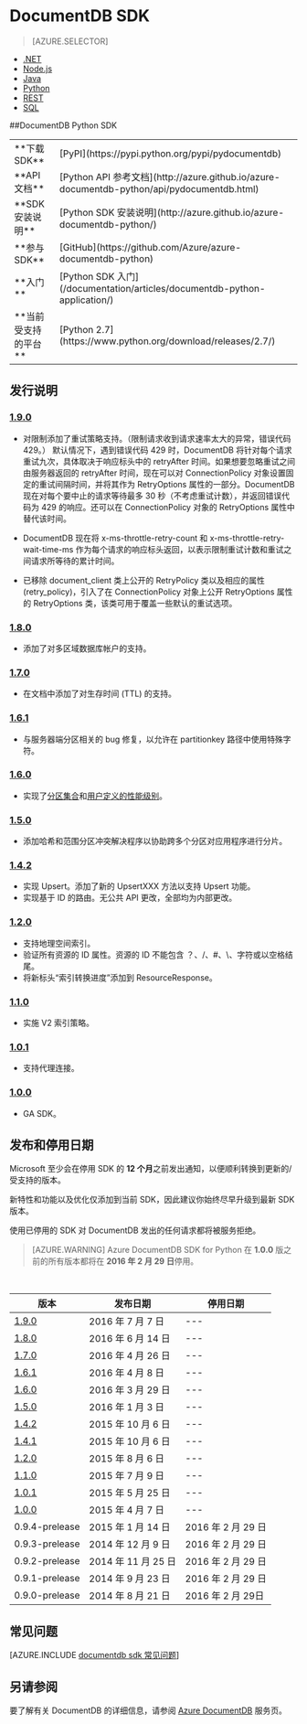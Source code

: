 <properties 
	pageTitle="DocumentDB Python API 和 SDK | Azure" 
	description="了解有关 Python API 和 SDK 的全部信息，包括发布日期、停用日期和 DocumentDB Python SDK 各版本之间所做的更改。" 
	services="documentdb" 
	documentationCenter="python" 
	authors="rnagpal" 
	manager="jhubbard" 
	editor="cgronlun"/>

<tags 
	ms.service="documentdb" 
	ms.workload="data-services" 
	ms.tgt_pltfrm="na" 
	ms.devlang="python" 
	ms.topic="article" 
	ms.date="08/09/2016" 
	wacn.date="09/28/2016" 
	ms.author="rnagpal"/>

# DocumentDB SDK

> [AZURE.SELECTOR]
- [.NET](/documentation/articles/documentdb-sdk-dotnet/)
- [Node.js](/documentation/articles/documentdb-sdk-node/)
- [Java](/documentation/articles/documentdb-sdk-java/)
- [Python](/documentation/articles/documentdb-sdk-python/)
- [REST](https://msdn.microsoft.com/zh-cn/library/azure/dn781481.aspx)
- [SQL](https://msdn.microsoft.com/zh-cn/library/azure/dn782250.aspx)

##DocumentDB Python SDK

<table>
<tr><td>**下载 SDK**</td><td>[PyPI](https://pypi.python.org/pypi/pydocumentdb)</td></tr>
<tr><td>**API 文档**</td><td>[Python API 参考文档](http://azure.github.io/azure-documentdb-python/api/pydocumentdb.html)</td></tr>
<tr><td>**SDK 安装说明**</td><td>[Python SDK 安装说明](http://azure.github.io/azure-documentdb-python/)</td></tr>
<tr><td>**参与 SDK**</td><td>[GitHub](https://github.com/Azure/azure-documentdb-python)</td></tr>
<tr><td>**入门**</td><td>[Python SDK 入门](/documentation/articles/documentdb-python-application/)</td></tr>
<tr><td>**当前受支持的平台**</td><td>[Python 2.7](https://www.python.org/download/releases/2.7/)</td></tr>
</table>

## 发行说明

### <a name="1.9.0"/>[1\.9.0](https://pypi.python.org/pypi/pydocumentdb/1.9.0)
- 对限制添加了重试策略支持。（限制请求收到请求速率太大的异常，错误代码 429。） 默认情况下，遇到错误代码 429 时，DocumentDB 将针对每个请求重试九次，具体取决于响应标头中的 retryAfter 时间。如果想要忽略重试之间由服务器返回的 retryAfter 时间，现在可以对 ConnectionPolicy 对象设置固定的重试间隔时间，并将其作为 RetryOptions 属性的一部分。DocumentDB 现在对每个要中止的请求等待最多 30 秒（不考虑重试计数），并返回错误代码为 429 的响应。还可以在 ConnectionPolicy 对象的 RetryOptions 属性中替代该时间。

- DocumentDB 现在将 x-ms-throttle-retry-count 和 x-ms-throttle-retry-wait-time-ms 作为每个请求的响应标头返回，以表示限制重试计数和重试之间请求所等待的累计时间。

- 已移除 document\_client 类上公开的 RetryPolicy 类以及相应的属性 (retry\_policy)，引入了在 ConnectionPolicy 对象上公开 RetryOptions 属性的 RetryOptions 类，该类可用于覆盖一些默认的重试选项。

### <a name="1.8.0"/>[1\.8.0](https://pypi.python.org/pypi/pydocumentdb/1.8.0)
  - 添加了对多区域数据库帐户的支持。

### <a name="1.7.0"/>[1\.7.0](https://pypi.python.org/pypi/pydocumentdb/1.7.0)
- 在文档中添加了对生存时间 (TTL) 的支持。

### <a name="1.6.1"/>[1\.6.1](https://pypi.python.org/pypi/pydocumentdb/1.6.1)
- 与服务器端分区相关的 bug 修复，以允许在 partitionkey 路径中使用特殊字符。

### <a name="1.6.0"/>[1\.6.0](https://pypi.python.org/pypi/pydocumentdb/1.6.0)
- 实现了[分区集合](/documentation/articles/documentdb-partition-data/)和[用户定义的性能级别](/documentation/articles/documentdb-performance-levels/)。

### <a name="1.5.0"/>[1\.5.0](https://pypi.python.org/pypi/pydocumentdb/1.5.0)
- 添加哈希和范围分区冲突解决程序以协助跨多个分区对应用程序进行分片。

### <a name="1.4.2"/>[1\.4.2](https://pypi.python.org/pypi/pydocumentdb/1.4.2)
- 实现 Upsert。添加了新的 UpsertXXX 方法以支持 Upsert 功能。
- 实现基于 ID 的路由。无公共 API 更改，全部均为内部更改。

### <a name="1.2.0"/>[1\.2.0](https://pypi.python.org/pypi/pydocumentdb/1.2.0)
- 支持地理空间索引。
- 验证所有资源的 ID 属性。资源的 ID 不能包含 ？、/、#、\\、字符或以空格结尾。
- 将新标头“索引转换进度”添加到 ResourceResponse。

### <a name="1.1.0"/>[1\.1.0](https://pypi.python.org/pypi/pydocumentdb/1.1.0)
- 实施 V2 索引策略。

### <a name="1.0.1"/>[1\.0.1](https://pypi.python.org/pypi/pydocumentdb/1.0.1)
- 支持代理连接。

### <a name="1.0.0"/>[1\.0.0](https://pypi.python.org/pypi/pydocumentdb/1.0.0)
- GA SDK。

## 发布和停用日期
Microsoft 至少会在停用 SDK 的 **12 个月**之前发出通知，以便顺利转换到更新的/受支持的版本。

新特性和功能以及优化仅添加到当前 SDK，因此建议你始终尽早升级到最新 SDK 版本。

使用已停用的 SDK 对 DocumentDB 发出的任何请求都将被服务拒绝。

> [AZURE.WARNING]
Azure DocumentDB SDK for Python 在 **1.0.0** 版之前的所有版本都将在 **2016 年 2 月 29 日**停用。

<br/>

| 版本 | 发布日期 | 停用日期 
| ---	  | ---	         | ---
| [1\.9.0](#1.9.0) | 2016 年 7 月 7 日 |---
| [1\.8.0](#1.8.0) | 2016 年 6 月 14 日 |---
| [1\.7.0](#1.7.0) | 2016 年 4 月 26 日 |---
| [1\.6.1](#1.6.1) | 2016 年 4 月 8 日 |---
| [1\.6.0](#1.6.0) | 2016 年 3 月 29 日 |---
| [1\.5.0](#1.5.0) | 2016 年 1 月 3 日 |---
| [1\.4.2](#1.4.2) | 2015 年 10 月 6 日 |---
| [1\.4.1](#1.4.1) | 2015 年 10 月 6 日 |---
| [1\.2.0](#1.2.0) | 2015 年 8 月 6 日 |---
| [1\.1.0](#1.1.0) | 2015 年 7 月 9 日 |---
| [1\.0.1](#1.0.1) | 2015 年 5 月 25 日 |---
| [1\.0.0](#1.0.0) | 2015 年 4 月 7 日 |---
|0.9.4-prelease | 2015 年 1 月 14 日 | 2016 年 2 月 29 日
|0.9.3-prelease | 2014 年 12 月 9 日 | 2016 年 2 月 29 日
|0.9.2-prelease | 2014 年 11 月 25 日 | 2016 年 2 月 29 日
|0.9.1-prelease | 2014 年 9 月 23 日 | 2016 年 2 月 29 日
|0.9.0-prelease | 2014 年 8 月 21 日 | 2016 年 2 月 29日

## 常见问题
[AZURE.INCLUDE [documentdb sdk 常见问题](../../includes/documentdb-sdk-faq.md)]

## 另请参阅

要了解有关 DocumentDB 的详细信息，请参阅 [Azure DocumentDB](/documentation/services/documentdb/) 服务页。

<!---HONumber=Mooncake_0919_2016-->